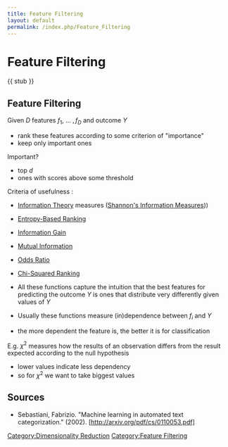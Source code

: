 ```yaml
---
title: Feature Filtering
layout: default
permalink: /index.php/Feature_Filtering
---
```


# Feature Filtering

{{ stub }}

## Feature Filtering
Given $D$ features $f_1, \ ... \ , f_D$ and outcome $Y$
- rank these features according to some criterion of "importance"
- keep only important ones

Important? 
- top $d$
- ones with scores above some threshold


Criteria of usefulness :
- [Information Theory](Information_Theory) measures ([Shannon's Information Measures](Shannon's_Information_Measures)))
- [Entropy-Based Ranking](Entropy-Based_Ranking)
- [Information Gain](Information_Gain)
- [Mutual Information](Mutual_Information)
- [Odds Ratio](Odds_Ratio)
- [Chi-Squared Ranking](Chi-Squared_Ranking)


- All these functions capture the intuition that the best features for predicting the outcome $Y$ is ones that distribute very differently given values of $Y$
- Usually these functions measure (in)dependence between $f_i$ and $Y$ 
- the more dependent the feature is, the better it is for classification


E.g. $\chi^2$ measures how the results of an observation differs from the result expected according to the null hypothesis 
- lower values indicate less dependency 
- so for $\chi^2$ we want to take biggest values 


## Sources
- Sebastiani, Fabrizio. "Machine learning in automated text categorization." (2002). [http://arxiv.org/pdf/cs/0110053.pdf]


[Category:Dimensionality Reduction](Category_Dimensionality_Reduction)
[Category:Feature Filtering](Category_Feature_Filtering)